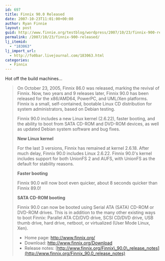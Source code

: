 ```yaml
---
id: 697
title: Finnix 90.0 Released
date: 2007-10-23T11:01:00+00:00
author: Ryan Finnie
layout: post
guid: http://www.finnie.org/testblog/wordpress/2007/10/23/finnix-900-released/
permalink: /2007/10/23/finnix-900-released/
lj_itemid:
  - "183063"
lj_import_url:
  - http://fo0bar.livejournal.com/183063.html
categories:
  - Finnix
---
```

Hot off the build machines...

> On October 23, 2005, Finnix 86.0 was released, marking the revival of Finnix. Now, two years and 9 releases later, Finnix 90.0 has been released for the x86/AMD64, PowerPC, and UML/Xen platforms. Finnix is a small, self-contained, bootable Linux CD distribution for system administrators, based on Debian testing.
> 
> Finnix 90.0 includes a new Linux kernel (2.6.22), faster booting, and the ability to boot from SATA CD-ROM and DVD-ROM devices, as well as updated Debian system software and bug fixes.
> 
> **New Linux kernel**
> 
> For the last 3 versions, Finnix has remained at kernel 2.6.18. After much delay, Finnix 90.0 includes Linux 2.6.22. Finnix 90.0's kernel includes support for both UnionFS 2 and AUFS, with UnionFS as the default for stability reasons.
> 
> **Faster booting**
> 
> Finnix 90.0 will now boot even quicker, about 8 seconds quicker than Finnix 89.0!
> 
> **SATA CD-ROM booting**
> 
> Finnix 90.0 can now be booted using Serial ATA (SATA) CD-ROM or DVD-ROM drives. This is in addition to the many other existing ways to boot Finnix: Parallel ATA CD/DVD drive, SCSI CD/DVD drive, USB thumb drive, hard drive, netboot, or virtualized (User Mode Linux, Xen). 
> 
>   * Home page: <http://www.finnix.org/>
>   * Download: <http://www.finnix.org/Download>
>   * Release notes: [http://www.finnix.org/Finnix\_90.0\_release_notes](http://www.finnix.org/Finnix_90.0_release_notes)
